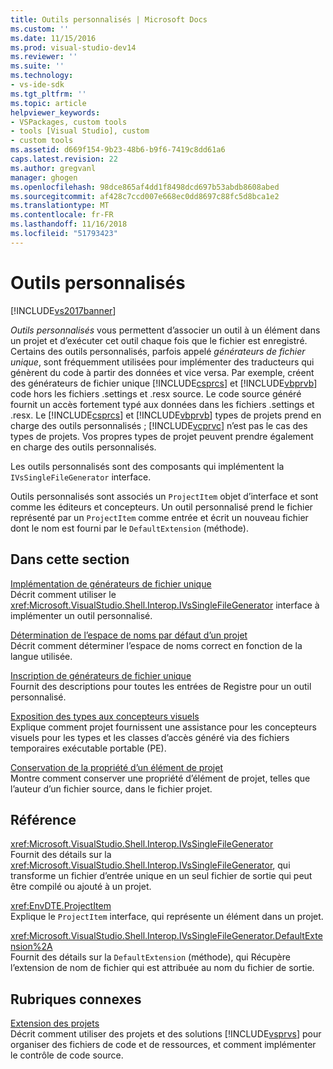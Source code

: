 ```yaml
---
title: Outils personnalisés | Microsoft Docs
ms.custom: ''
ms.date: 11/15/2016
ms.prod: visual-studio-dev14
ms.reviewer: ''
ms.suite: ''
ms.technology:
- vs-ide-sdk
ms.tgt_pltfrm: ''
ms.topic: article
helpviewer_keywords:
- VSPackages, custom tools
- tools [Visual Studio], custom
- custom tools
ms.assetid: d669f154-9b23-48b6-b9f6-7419c8dd61a6
caps.latest.revision: 22
ms.author: gregvanl
manager: ghogen
ms.openlocfilehash: 98dce865af4dd1f8498dcd697b53abdb8608abed
ms.sourcegitcommit: af428c7ccd007e668ec0dd8697c88fc5d8bca1e2
ms.translationtype: MT
ms.contentlocale: fr-FR
ms.lasthandoff: 11/16/2018
ms.locfileid: "51793423"
---
```

# <a name="custom-tools"></a>Outils personnalisés
[!INCLUDE[vs2017banner](../../includes/vs2017banner.md)]

*Outils personnalisés* vous permettent d’associer un outil à un élément dans un projet et d’exécuter cet outil chaque fois que le fichier est enregistré. Certains des outils personnalisés, parfois appelé *générateurs de fichier unique*, sont fréquemment utilisées pour implémenter des traducteurs qui génèrent du code à partir des données et vice versa. Par exemple, créent des générateurs de fichier unique [!INCLUDE[csprcs](../../includes/csprcs-md.md)] et [!INCLUDE[vbprvb](../../includes/vbprvb-md.md)] code hors les fichiers .settings et .resx source. Le code source généré fournit un accès fortement typé aux données dans les fichiers .settings et .resx. Le [!INCLUDE[csprcs](../../includes/csprcs-md.md)] et [!INCLUDE[vbprvb](../../includes/vbprvb-md.md)] types de projets prend en charge des outils personnalisés ; [!INCLUDE[vcprvc](../../includes/vcprvc-md.md)] n’est pas le cas des types de projets. Vos propres types de projet peuvent prendre également en charge des outils personnalisés.  
  
 Les outils personnalisés sont des composants qui implémentent la `IVsSingleFileGenerator` interface.  
  
 Outils personnalisés sont associés un `ProjectItem` objet d’interface et sont comme les éditeurs et concepteurs. Un outil personnalisé prend le fichier représenté par un `ProjectItem` comme entrée et écrit un nouveau fichier dont le nom est fourni par le `DefaultExtension` (méthode).  
  
## <a name="in-this-section"></a>Dans cette section  
 [Implémentation de générateurs de fichier unique](../../extensibility/internals/implementing-single-file-generators.md)  
 Décrit comment utiliser le <xref:Microsoft.VisualStudio.Shell.Interop.IVsSingleFileGenerator> interface à implémenter un outil personnalisé.  
  
 [Détermination de l’espace de noms par défaut d’un projet](../../misc/determining-the-default-namespace-of-a-project.md)  
 Décrit comment déterminer l’espace de noms correct en fonction de la langue utilisée.  
  
 [Inscription de générateurs de fichier unique](../../extensibility/internals/registering-single-file-generators.md)  
 Fournit des descriptions pour toutes les entrées de Registre pour un outil personnalisé.  
  
 [Exposition des types aux concepteurs visuels](../../extensibility/internals/exposing-types-to-visual-designers.md)  
 Explique comment projet fournissent une assistance pour les concepteurs visuels pour les types et les classes d’accès généré via des fichiers temporaires exécutable portable (PE).  
  
 [Conservation de la propriété d’un élément de projet](../../extensibility/persisting-the-property-of-a-project-item.md)  
 Montre comment conserver une propriété d’élément de projet, telles que l’auteur d’un fichier source, dans le fichier projet.  
  
## <a name="reference"></a>Référence  
 <xref:Microsoft.VisualStudio.Shell.Interop.IVsSingleFileGenerator>  
 Fournit des détails sur la <xref:Microsoft.VisualStudio.Shell.Interop.IVsSingleFileGenerator>, qui transforme un fichier d’entrée unique en un seul fichier de sortie qui peut être compilé ou ajouté à un projet.  
  
 <xref:EnvDTE.ProjectItem>  
 Explique le `ProjectItem` interface, qui représente un élément dans un projet.  
  
 <xref:Microsoft.VisualStudio.Shell.Interop.IVsSingleFileGenerator.DefaultExtension%2A>  
 Fournit des détails sur la `DefaultExtension` (méthode), qui Récupère l’extension de nom de fichier qui est attribuée au nom du fichier de sortie.  
  
## <a name="related-sections"></a>Rubriques connexes  
 [Extension des projets](../../extensibility/extending-projects.md)  
 Décrit comment utiliser des projets et des solutions [!INCLUDE[vsprvs](../../includes/vsprvs-md.md)] pour organiser des fichiers de code et de ressources, et comment implémenter le contrôle de code source.

